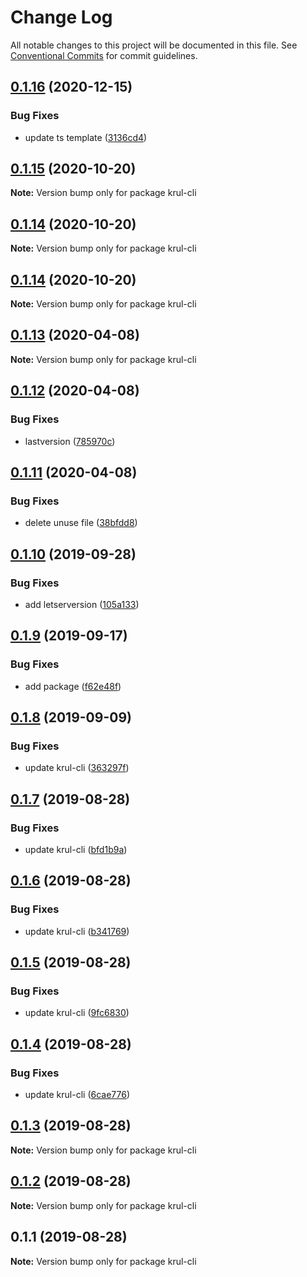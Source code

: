 # Change Log

All notable changes to this project will be documented in this file.
See [Conventional Commits](https://conventionalcommits.org) for commit guidelines.

## [0.1.16](https://github.com/Go7hic/krul-cli/compare/krul-cli@0.1.15...krul-cli@0.1.16) (2020-12-15)


### Bug Fixes

* update ts template ([3136cd4](https://github.com/Go7hic/krul-cli/commit/3136cd4))





## [0.1.15](https://github.com/Go7hic/krul-cli/compare/krul-cli@0.1.14...krul-cli@0.1.15) (2020-10-20)

**Note:** Version bump only for package krul-cli





## [0.1.14](https://github.com/Go7hic/krul-cli/compare/krul-cli@0.1.14...krul-cli@0.1.14) (2020-10-20)

**Note:** Version bump only for package krul-cli





## [0.1.14](https://github.com/Go7hic/krul-cli/compare/krul-cli@0.1.13...krul-cli@0.1.14) (2020-10-20)

**Note:** Version bump only for package krul-cli





## [0.1.13](https://github.com/Go7hic/krul-cli/compare/krul-cli@0.1.12...krul-cli@0.1.13) (2020-04-08)

**Note:** Version bump only for package krul-cli





## [0.1.12](https://github.com/Go7hic/krul-cli/compare/krul-cli@0.1.11...krul-cli@0.1.12) (2020-04-08)


### Bug Fixes

* lastversion ([785970c](https://github.com/Go7hic/krul-cli/commit/785970c))





## [0.1.11](https://github.com/Go7hic/krul-cli/compare/krul-cli@0.1.10...krul-cli@0.1.11) (2020-04-08)


### Bug Fixes

* delete unuse file ([38bfdd8](https://github.com/Go7hic/krul-cli/commit/38bfdd8))





## [0.1.10](https://github.com/Go7hic/krul-cli/compare/krul-cli@0.1.9...krul-cli@0.1.10) (2019-09-28)


### Bug Fixes

* add letserversion ([105a133](https://github.com/Go7hic/krul-cli/commit/105a133))





## [0.1.9](https://github.com/Go7hic/krul-cli/compare/krul-cli@0.1.8...krul-cli@0.1.9) (2019-09-17)


### Bug Fixes

* add package ([f62e48f](https://github.com/Go7hic/krul-cli/commit/f62e48f))





## [0.1.8](https://github.com/Go7hic/krul-cli/compare/krul-cli@0.1.7...krul-cli@0.1.8) (2019-09-09)


### Bug Fixes

* update krul-cli ([363297f](https://github.com/Go7hic/krul-cli/commit/363297f))





## [0.1.7](https://github.com/Go7hic/krul-cli/compare/krul-cli@0.1.6...krul-cli@0.1.7) (2019-08-28)


### Bug Fixes

* update krul-cli ([bfd1b9a](https://github.com/Go7hic/krul-cli/commit/bfd1b9a))





## [0.1.6](https://github.com/Go7hic/krul-cli/compare/krul-cli@0.1.5...krul-cli@0.1.6) (2019-08-28)


### Bug Fixes

* update krul-cli ([b341769](https://github.com/Go7hic/krul-cli/commit/b341769))





## [0.1.5](https://github.com/Go7hic/krul-cli/compare/krul-cli@0.1.4...krul-cli@0.1.5) (2019-08-28)


### Bug Fixes

* update krul-cli ([9fc6830](https://github.com/Go7hic/krul-cli/commit/9fc6830))





## [0.1.4](https://github.com/Go7hic/krul-cli/compare/krul-cli@0.1.3...krul-cli@0.1.4) (2019-08-28)


### Bug Fixes

* update krul-cli ([6cae776](https://github.com/Go7hic/krul-cli/commit/6cae776))





## [0.1.3](https://github.com/Go7hic/krul-cli/compare/krul-cli@0.1.2...krul-cli@0.1.3) (2019-08-28)

**Note:** Version bump only for package krul-cli





## [0.1.2](https://github.com/Go7hic/krul-cli/compare/krul-cli@0.1.1...krul-cli@0.1.2) (2019-08-28)

**Note:** Version bump only for package krul-cli





## 0.1.1 (2019-08-28)

**Note:** Version bump only for package krul-cli
